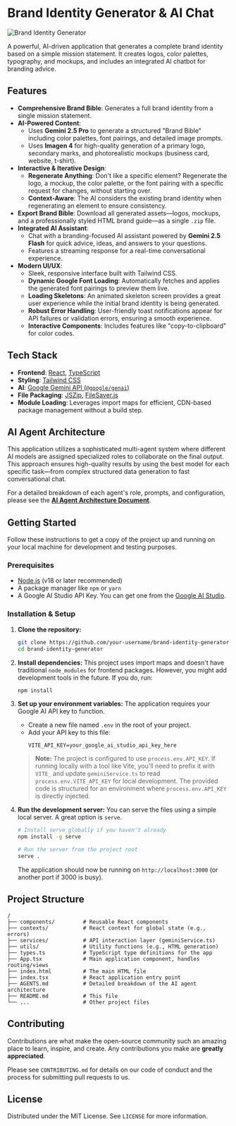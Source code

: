 # Brand Identity Generator & AI Chat

![Brand Identity Generator](https://storage.googleapis.com/aistudio-marketplace/project-brand-ai/screenshot.png)

A powerful, AI-driven application that generates a complete brand identity based on a simple mission statement. It creates logos, color palettes, typography, and mockups, and includes an integrated AI chatbot for branding advice.

## Features

-   **Comprehensive Brand Bible**: Generates a full brand identity from a single mission statement.
-   **AI-Powered Content**:
    -   Uses **Gemini 2.5 Pro** to generate a structured "Brand Bible" including color palettes, font pairings, and detailed image prompts.
    -   Uses **Imagen 4** for high-quality generation of a primary logo, secondary marks, and photorealistic mockups (business card, website, t-shirt).
-   **Interactive & Iterative Design**:
    -   **Regenerate Anything**: Don't like a specific element? Regenerate the logo, a mockup, the color palette, or the font pairing with a specific request for changes, without starting over.
    -   **Context-Aware**: The AI considers the existing brand identity when regenerating an element to ensure consistency.
-   **Export Brand Bible**: Download all generated assets—logos, mockups, and a professionally styled HTML brand guide—as a single `.zip` file.
-   **Integrated AI Assistant**:
    -   Chat with a branding-focused AI assistant powered by **Gemini 2.5 Flash** for quick advice, ideas, and answers to your questions.
    -   Features a streaming response for a real-time conversational experience.
-   **Modern UI/UX**:
    -   Sleek, responsive interface built with Tailwind CSS.
    -   **Dynamic Google Font Loading**: Automatically fetches and applies the generated font pairings to preview them live.
    -   **Loading Skeletons**: An animated skeleton screen provides a great user experience while the initial brand identity is being generated.
    -   **Robust Error Handling**: User-friendly toast notifications appear for API failures or validation errors, ensuring a smooth experience.
    -   **Interactive Components**: Includes features like "copy-to-clipboard" for color codes.

## Tech Stack

-   **Frontend**: [React](https://react.dev/), [TypeScript](https://www.typescriptlang.org/)
-   **Styling**: [Tailwind CSS](https://tailwindcss.com/)
-   **AI**: [Google Gemini API (`@google/genai`)](https://ai.google.dev/sdks)
-   **File Packaging**: [JSZip](https://stuk.github.io/jszip/), [FileSaver.js](https://github.com/eligrey/FileSaver.js/)
-   **Module Loading**: Leverages import maps for efficient, CDN-based package management without a build step.

## AI Agent Architecture

This application utilizes a sophisticated multi-agent system where different AI models are assigned specialized roles to collaborate on the final output. This approach ensures high-quality results by using the best model for each specific task—from complex structured data generation to fast conversational chat.

For a detailed breakdown of each agent's role, prompts, and configuration, please see the **[AI Agent Architecture Document](./AGENTS.md)**.

## Getting Started

Follow these instructions to get a copy of the project up and running on your local machine for development and testing purposes.

### Prerequisites

-   [Node.js](https://nodejs.org/) (v18 or later recommended)
-   A package manager like `npm` or `yarn`
-   A Google AI Studio API Key. You can get one from the [Google AI Studio](https://aistudio.google.com/).

### Installation & Setup

1.  **Clone the repository:**
    ```bash
    git clone https://github.com/your-username/brand-identity-generator.git
    cd brand-identity-generator
    ```

2.  **Install dependencies:**
    This project uses import maps and doesn't have traditional `node_modules` for frontend packages. However, you might add development tools in the future. If you do, run:
    ```bash
    npm install
    ```

3.  **Set up your environment variables:**
    The application requires your Google AI API key to function.

    -   Create a new file named `.env` in the root of your project.
    -   Add your API key to this file:
        ```
        VITE_API_KEY=your_google_ai_studio_api_key_here
        ```
    > **Note:** The project is configured to use `process.env.API_KEY`. If running locally with a tool like Vite, you'll need to prefix it with `VITE_` and update `geminiService.ts` to read `process.env.VITE_API_KEY` for local development. The provided code is structured for an environment where `process.env.API_KEY` is directly injected.

4.  **Run the development server:**
    You can serve the files using a simple local server. A great option is `serve`.
    ```bash
    # Install serve globally if you haven't already
    npm install -g serve

    # Run the server from the project root
    serve .
    ```
    The application should now be running on `http://localhost:3000` (or another port if 3000 is busy).

## Project Structure

```
/
├── components/         # Reusable React components
├── contexts/           # React context for global state (e.g., errors)
├── services/           # API interaction layer (geminiService.ts)
├── utils/              # Utility functions (e.g., HTML generation)
├── types.ts            # TypeScript type definitions for the app
├── App.tsx             # Main application component, handles routing/views
├── index.html          # The main HTML file
├── index.tsx           # React application entry point
├── AGENTS.md           # Detailed breakdown of the AI agent architecture
├── README.md           # This file
└── ...                 # Other project files
```

## Contributing

Contributions are what make the open-source community such an amazing place to learn, inspire, and create. Any contributions you make are **greatly appreciated**.

Please see `CONTRIBUTING.md` for details on our code of conduct and the process for submitting pull requests to us.

## License

Distributed under the MIT License. See `LICENSE` for more information.
